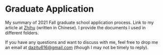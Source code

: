 # Graduate Application

My summary of 2021 Fall graduate school application process. Link to my article at [Zhihu](https://zhuanlan.zhihu.com/p/350439006) (written in Chinese). I provide the documents I used in different folders.

If you have any questions and want to discuss with me, feel free to drop me an email at dazitu616@gmail.com (though I may not be timely to reply).
